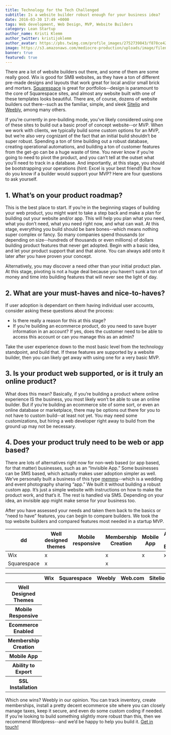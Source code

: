 ```yaml
---
title: Technology for the Tech Challenged
subtitle: Is a website builder robust enough for your business idea?
date: 2016-03-30 17:49 +0000
tags: Web development, Web Design, MVP, Website Builders
category: Lean Startup
author_name: Kristi Klemm
author_twitter: kristijoklemm
author_avatar: https://pbs.twimg.com/profile_images/2752739843/f878ce42bbeb25aec4c29e24240ae98d.png
image: https://s3.amazonaws.com/mediocre-production/uploads/image/filename/79/photo-1454165804606-c3d57bc86b40.jpg
banner: true
featured: true
---
```


There are a lot of website builders out there, and some of them are some really good. Wix is good for SMB websites, as they have a ton of different pre-made designs and layouts that work great for local and/or small brick and mortars. <a href="http://www.squarespace.com" target="_blank">Squarespace</a> is great for portfolios--design is paramount to the core of Squarespace sites, and almost any website built with one of these templates looks beautiful. There are, of course, dozens of website builders out there--such as the familiar, simple, and sleek <a href="https://www.sitelio.com" target="_blank">Sitelio</a> and <a href="http://www.weebly.com" target="_blank">Weebly</a>, among many others. 

If you’re currently in pre-building mode, you’ve likely considered using one of these sites to build out a basic proof of concept website--or MVP. When we work with clients, we typically build some custom options for an MVP, but we’re also very cognizant of the fact that an initial build shouldn’t be super robust. Spending a ton of time building out a robust database, creating operational automations, and building a ton of customer features from the get-go can be a huge waste of time. You never know if you’re going to need to pivot the product, and you can’t tell at the outset what you’ll need to track in a database. And importantly, at this stage, you should be bootstrapping your operations (hint: Excel is your best friend!) But how do you know if a builder would support your MVP? Here are four questions to ask yourself.

## 1. What’s on your product roadmap?
This is the best place to start. If you’re in the beginning stages of building your web product, you might want to take a step back and make a plan for building out your website and/or app. This will help you plan what you need, what you don’t need, what you need right now, and what can wait. At this stage, everything you build should be bare bones--which means nothing super complex or fancy. So many companies spend thousands (or depending on size--hundreds of thousands or even millions) of dollars building product features that never get adopted. Begin with a basic idea, and let your product support that and that alone. You can always add onto it later after you have proven your concept. 

Alternatively, you may discover a need other than your initial product plan. At this stage, pivoting is not a huge deal because you haven’t sunk a ton of money and time into building features that will never see the light of day.

## 2. What are your must-haves and nice-to-haves?
If user adoption is dependant on them having individual user accounts, consider asking these questions about the process: 

- Is there really a reason for this at this stage? 
- If you’re building an ecommerce product, do you need to save buyer information in an account? If yes, does the customer need to be able to access this account or can you manage this as an admin?

Take the user experience down to the most basic level from the technology standpoint, and build that. If these features are supported by a website builder, then you can likely get away with using one for a very basic MVP.

## 3. Is your product web supported, or is it truly an online product?
What does this mean? Basically, if you’re building a product where online experience IS the business, you most likely won’t be able to use an online builder. But if you’re building an ecommerce site of some sort, or even an online database or marketplace, there may be options out there for you to not have to custom build--at least not yet. You may need some customizations, but hiring a web developer right away to build from the ground up may not be necessary.

## 4. Does your product truly need to be web or app based?
There are lots of alternatives right now for non-web based (or app based, for that matter) businesses, such as an “Invisible App.” Some businesses can be SMS based, which actually makes user adoption simpler as well. We’ve personally built a business of this type <a href="http://www.memms.io" target="_blank">memms</a>--which is a wedding and event photography sharing “app.” We built it without building a robust custom app. It’s just a simple website with instructions on how to make the product work, and that’s it. The rest is handled via SMS. Depending on your idea, an invisible app might make sense for your business too.

After you have assessed your needs and taken them back to the basics or “need to have” features, you can begin to compare builders. We took the top website builders and compared features most needed in a startup MVP. 

|  dd  | Well designed themes | Mobile responsive | Membership Creation | Mobile App | Ability to Export | SSL Encrypted |
|---|---|---|---|---|---|---|
|Wix|x| |x|x|x| | |
|Squarespace|x| |x| | |x| |

<table class="table table-bordered table-wide table-comparisons">
  <thead>
    <tr>
      <th width="30%"></th>
      <th width="14%">Wix</th>
      <th width="14%">Squarespace</th>
      <th width="14%">Weebly</th>
      <th width="14%">Web.com</th>
      <th width="14%">Sitelio</th>
    </tr>
  </thead>
  <tbody>
    <tr>
      <th>Well Designed Themes</th>
      <td><i class="fa fa-check"></td>
      <td><i class="fa fa-check"></td>
      <td><i class="fa fa-check"></td>
      <td><i class="fa fa-check"></td>
      <td><i class="fa fa-check"></td>
    </tr>
    <tr>
      <th>Mobile Responsive</th>
      <td></td>
      <td></td>
      <td><i class="fa fa-check"></td>
      <td><i class="fa fa-check"></td>
      <td><i class="fa fa-check"></td>
    </tr>
    <tr>
      <th>Ecommerce Enabled</th>
      <td><i class="fa fa-check"></td>
      <td><i class="fa fa-check"></td>
      <td><i class="fa fa-check"></td>
      <td><i class="fa fa-check"></td>
      <td><i class="fa fa-check"></td>
    </tr>
    <tr>
      <th>Membership Creation</th>
      <td><i class="fa fa-check"></td>
      <td></td>
      <td><i class="fa fa-check"></td>
      <td></td>
      <td></td>
    </tr>
    <tr>
      <th>Mobile App</th>
      <td><i class="fa fa-check"></td>
      <td></td>
      <td></td>
      <td></td>
      <td></td>
    </tr>
    <tr>
      <th>Ability to Export</th>
      <td></td>
      <td><i class="fa fa-check"></td>
      <td></td>
      <td></td>
      <td></td>
    </tr>
    <tr>
      <th>SSL Installation</th>
      <td></td>
      <td></td>
      <td><i class="fa fa-check"></td>
      <td><i class="fa fa-check"></td>
      <td></td>
    </tr>
  </tbody>
</table>

Which one wins? Weebly in our opinion. You can track inventory, create memberships, install a pretty decent ecommerce site where you can closely manage taxes, keep it secure, and even do some custom coding if needed. If you’re looking to build something slightly more robust than this, then we recommend Wordpress--and we’d be happy to help you build it. <a data-toggle="modal" data-planner-button="true" data-planner-source="blog-post-technology-for-tech-challenged" href="#modal-project-planner">Get in touch!</a>
